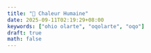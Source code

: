 ```yaml
---
title: "💽 Chaleur Humaine"
date: 2025-09-11T02:19:29+08:00
keywords: ["ohio olarte", "oqolarte", "oqo"]
draft: true
math: false
---
```


